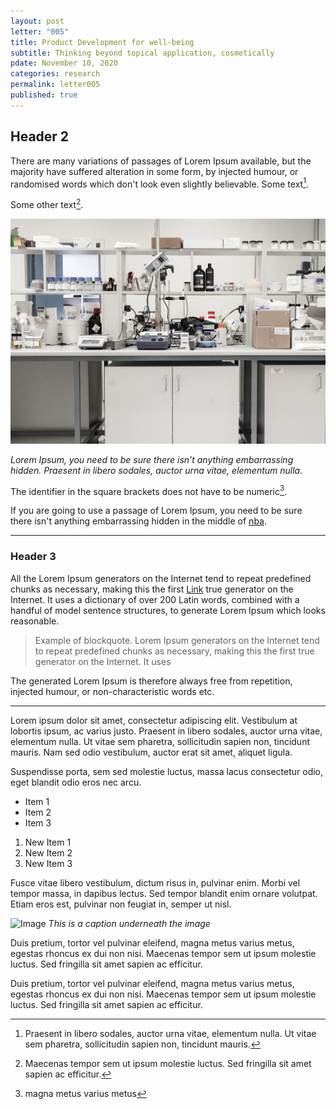 ```yaml
---
layout: post
letter: "005"
title: Product Development for well-being
subtitle: Thinking beyond topical application, cosmetically 
pdate: November 10, 2020
categories: research
permalink: letter005
published: true
---
```


## Header 2

There are many variations of passages of Lorem Ipsum available, but the majority have suffered alteration in some form, by  injected humour, or randomised words which don't look even slightly believable. Some text[^1].

Some other text[^2].

![Image](/assets/images/letter005-a.jpg)

*Lorem Ipsum, you need to be sure there isn’t anything embarrassing hidden. Praesent in libero sodales, auctor urna vitae, elementum nulla.*

The identifier in the square brackets does not have to be numeric[^my_footnote].

If you are going to use a passage of Lorem Ipsum, you need to be sure there isn't anything embarrassing hidden in the middle of [nba](http://www.nba.com). 

---

### Header 3

All the Lorem Ipsum generators on the Internet tend to repeat predefined chunks as necessary, making this the first [Link](http://a.com) true generator on the Internet. It uses a dictionary of over 200 Latin words, combined with a handful of model sentence structures, to generate Lorem Ipsum which looks reasonable. 

> Example of blockquote. Lorem Ipsum generators on the Internet tend to repeat predefined chunks as necessary, making this the first true generator on the Internet. It uses

The generated Lorem Ipsum is therefore always free from repetition, injected humour, or non-characteristic words etc.

---

Lorem ipsum dolor sit amet, consectetur adipiscing elit. Vestibulum at lobortis ipsum, ac varius justo. Praesent in libero sodales, auctor urna vitae, elementum nulla. Ut vitae sem pharetra, sollicitudin sapien non, tincidunt mauris. Nam sed odio vestibulum, auctor erat sit amet, aliquet ligula. 

Suspendisse porta, sem sed molestie luctus, massa lacus consectetur odio, eget blandit odio eros nec arcu. 

- Item 1
- Item 2
- Item 3

1. New Item 1
2. New Item 2
3. New Item 3

Fusce vitae libero vestibulum, dictum risus in, pulvinar enim. Morbi vel tempor massa, in dapibus lectus. Sed tempor blandit enim ornare volutpat. Etiam eros est, pulvinar non feugiat in, semper ut nisl. 

![Image](/assets/images/L1080013.jpg)
*This is a caption underneath the image*

Duis pretium, tortor vel pulvinar eleifend, magna metus varius metus, egestas rhoncus ex dui non nisi. Maecenas tempor sem ut ipsum molestie luctus. Sed fringilla sit amet sapien ac efficitur.

[^1]: Praesent in libero sodales, auctor urna vitae, elementum nulla. Ut vitae sem pharetra, sollicitudin sapien non, tincidunt mauris.
[^2]: Maecenas tempor sem ut ipsum molestie luctus. Sed fringilla sit amet sapien ac efficitur.
[^my_footnote]: magna metus varius metus

Duis pretium, tortor vel pulvinar eleifend, magna metus varius metus, egestas rhoncus ex dui non nisi. Maecenas tempor sem ut ipsum molestie luctus. Sed fringilla sit amet sapien ac efficitur.